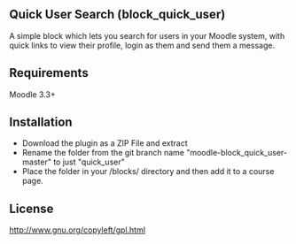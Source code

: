 Quick User Search (block_quick_user)
-----------------------------------
A simple block which lets you search for users in your Moodle system, with quick links to view their profile, login as them and send them a message.


Requirements
------------
Moodle 3.3+


Installation
------------
- Download the plugin as a ZIP File and extract
- Rename the folder from the git branch name "moodle-block_quick_user-master" to just "quick_user"
- Place the folder in your /blocks/ directory and then add it to a course page.


License
-------
http://www.gnu.org/copyleft/gpl.html